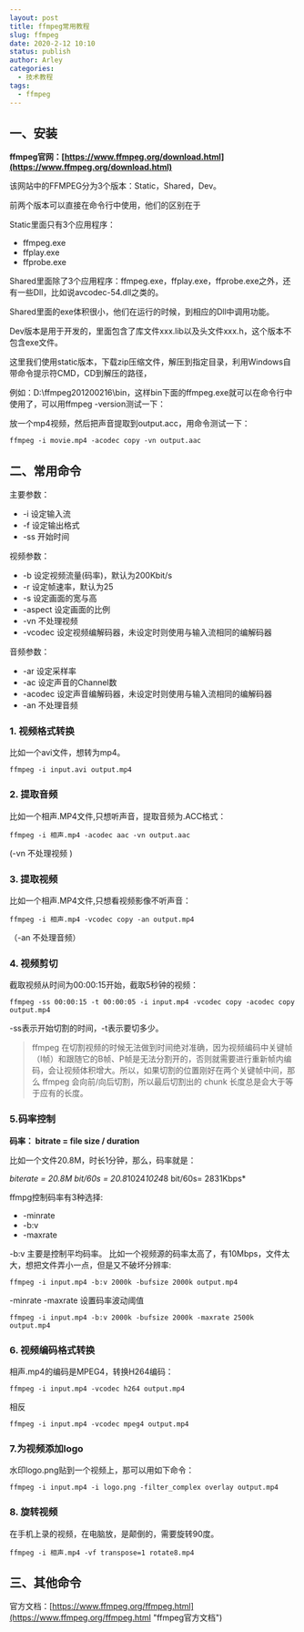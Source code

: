 ```yaml
---
layout: post
title: ffmpeg常用教程
slug: ffmpeg
date: 2020-2-12 10:10
status: publish
author: Arley
categories: 
  - 技术教程
tags: 
  - ffmpeg
---
```


## 一、安装

**ffmpeg官网：[https://www.ffmpeg.org/download.html](https://www.ffmpeg.org/download.html)** 

该网站中的FFMPEG分为3个版本：Static，Shared，Dev。

前两个版本可以直接在命令行中使用，他们的区别在于

Static里面只有3个应用程序：

* ffmpeg.exe
* ffplay.exe
* ffprobe.exe

Shared里面除了3个应用程序：ffmpeg.exe，ffplay.exe，ffprobe.exe之外，还有一些Dll，比如说avcodec-54.dll之类的。

Shared里面的exe体积很小，他们在运行的时候，到相应的Dll中调用功能。

Dev版本是用于开发的，里面包含了库文件xxx.lib以及头文件xxx.h，这个版本不包含exe文件。

这里我们使用static版本，下载zip压缩文件，解压到指定目录，利用Windows自带命令提示符CMD，CD到解压的路径，

例如：D:\ffmpeg201200216\bin，这样bin下面的ffmpeg.exe就可以在命令行中使用了，可以用ffmpeg -version测试一下：

放一个mp4视频，然后把声音提取到output.acc，用命令测试一下：

`ffmpeg -i movie.mp4 -acodec copy -vn output.aac`

## 二、常用命令

主要参数：

* -i 设定输入流 
* -f 设定输出格式 
* -ss 开始时间 

视频参数：

* -b 设定视频流量(码率)，默认为200Kbit/s 
* -r 设定帧速率，默认为25 
* -s 设定画面的宽与高 
* -aspect 设定画面的比例 
* -vn 不处理视频 
* -vcodec 设定视频编解码器，未设定时则使用与输入流相同的编解码器

音频参数：

* -ar 设定采样率 
* -ac 设定声音的Channel数 
* -acodec 设定声音编解码器，未设定时则使用与输入流相同的编解码器 
* -an 不处理音频

### 1. 视频格式转换

比如一个avi文件，想转为mp4。

`ffmpeg -i input.avi output.mp4`

### 2. 提取音频
比如一个相声.MP4文件,只想听声音，提取音频为.ACC格式：

`ffmpeg -i 相声.mp4 -acodec aac -vn output.aac`

(-vn 不处理视频 )

### 3. 提取视频
比如一个相声.MP4文件,只想看视频影像不听声音：

`ffmpeg -i 相声.mp4 -vcodec copy -an output.mp4`

（-an 不处理音频）

### 4. 视频剪切
截取视频从时间为00:00:15开始，截取5秒钟的视频：

`ffmpeg -ss 00:00:15 -t 00:00:05 -i input.mp4 -vcodec copy -acodec copy output.mp4`

-ss表示开始切割的时间，-t表示要切多少。

> ffmpeg 在切割视频的时候无法做到时间绝对准确，因为视频编码中关键帧（I帧）和跟随它的B帧、P帧是无法分割开的，否则就需要进行重新帧内编码，会让视频体积增大。所以，如果切割的位置刚好在两个关键帧中间，那么 ffmpeg 会向前/向后切割，所以最后切割出的 chunk 长度总是会大于等于应有的长度。

### 5.码率控制
**码率： bitrate = file size / duration**

比如一个文件20.8M，时长1分钟，那么，码率就是：

*biterate = 20.8M bit/60s = 20.8*1024*1024*8 bit/60s= 2831Kbps*

ffmpg控制码率有3种选择:

* -minrate
* -b:v
* -maxrate

-b:v 主要是控制平均码率。 比如一个视频源的码率太高了，有10Mbps，文件太大，想把文件弄小一点，但是又不破坏分辨率:

`ffmpeg -i input.mp4 -b:v 2000k -bufsize 2000k output.mp4`

-minrate -maxrate 设置码率波动阈值

`ffmpeg -i input.mp4 -b:v 2000k -bufsize 2000k -maxrate 2500k output.mp4`

### 6. 视频编码格式转换
相声.mp4的编码是MPEG4，转换H264编码：

`ffmpeg -i input.mp4 -vcodec h264 output.mp4`

相反

`ffmpeg -i input.mp4 -vcodec mpeg4 output.mp4`

### 7.为视频添加logo
水印logo.png贴到一个视频上，那可以用如下命令：


`ffmpeg -i input.mp4 -i logo.png -filter_complex overlay output.mp4`


### 8. 旋转视频
在手机上录的视频，在电脑放，是颠倒的，需要旋转90度。

`ffmpeg -i 相声.mp4 -vf transpose=1 rotate8.mp4`

## 三、其他命令
官方文档：[https://www.ffmpeg.org/ffmpeg.html](https://www.ffmpeg.org/ffmpeg.html "ffmpeg官方文档")

